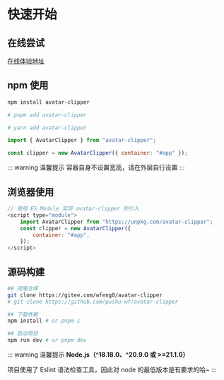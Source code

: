 # 快速开始

<backTop />

## 在线尝试

[在线体验地址](/online-demo/)

## npm 使用

```bash
npm install avatar-clipper

# pnpm add avatar-clipper

# yarn add avatar-clipper
```

```js
import { AvatarClipper } from "avatar-clipper";

const clipper = new AvatarClipper({ container: "#app" });
```

::: warning 温馨提示
容器自身不设置宽高，请在外层自行设置
:::

## 浏览器使用

```js
// 使用 ES Module 实现 avatar-clipper 的引入
<script type="module">
    import AvatarClipper from "https://unpkg.com/avatar-clipper";
    const clipper = new AvatarClipper({
        container: "#app",
    });
</script>

```

## 源码构建

```bash
## 克隆仓库
git clone https://gitee.com/wfeng0/avatar-clipper
# git clone https://github.com/pushu-wf/avatar-clipper

## 下载依赖
npm install # or pnpm i

## 启动项目
npm run dev # or pnpm dev
```

::: warning 温馨提示
**Node.js（^18.18.0、^20.9.0 或 >=21.1.0）**

项目使用了 Eslint 语法检查工具，因此对 node 的最低版本是有要求的哈~
:::
